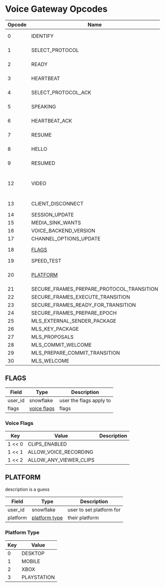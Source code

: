 # Voice Gateway Opcodes

| Opcode | Name                                      | Documented | Client Action | Description                                                                                                  |
|--------|-------------------------------------------|------------|---------------|--------------------------------------------------------------------------------------------------------------|
| 0      | IDENTIFY                                  | ✅          | Send          | See [official docs](https://discord.com/developers/docs/topics/opcodes-and-status-codes#voice-voice-opcodes) |
| 1      | SELECT_PROTOCOL                           | ✅          | Send          | See [official docs](https://discord.com/developers/docs/topics/opcodes-and-status-codes#voice-voice-opcodes) |
| 2      | READY                                     | ✅          | Receive       | See [official docs](https://discord.com/developers/docs/topics/opcodes-and-status-codes#voice-voice-opcodes) |
| 3      | HEARTBEAT                                 | ✅          | Send          | See [official docs](https://discord.com/developers/docs/topics/opcodes-and-status-codes#voice-voice-opcodes) |
| 4      | SELECT_PROTOCOL_ACK                       | ✅          | Receive       | See [official docs](https://discord.com/developers/docs/topics/opcodes-and-status-codes#voice-voice-opcodes) |
| 5      | SPEAKING                                  | ✅          | Send/Receive  | See [official docs](https://discord.com/developers/docs/topics/opcodes-and-status-codes#voice-voice-opcodes) |
| 6      | HEARTBEAT_ACK                             | ✅          | Receive       | See [official docs](https://discord.com/developers/docs/topics/opcodes-and-status-codes#voice-voice-opcodes) |
| 7      | RESUME                                    | ✅          | Send          | See [official docs](https://discord.com/developers/docs/topics/opcodes-and-status-codes#voice-voice-opcodes) |
| 8      | HELLO                                     | ✅          | Receive       | See [official docs](https://discord.com/developers/docs/topics/opcodes-and-status-codes#voice-voice-opcodes) |
| 9      | RESUMED                                   | ✅          | Receive       | See [official docs](https://discord.com/developers/docs/topics/opcodes-and-status-codes#voice-voice-opcodes) |
| 12     | VIDEO                                     | ❌          |               | Used for when users enable their camera                                                                      |
| 13     | CLIENT_DISCONNECT                         | ✅          | Receive       | See [official docs](https://discord.com/developers/docs/topics/opcodes-and-status-codes#voice-voice-opcodes) |
| 14     | SESSION_UPDATE                            | ❌          |               |                                                                                                              |
| 15     | MEDIA_SINK_WANTS                          | ❌          | Receive       |                                                                                                              |
| 16     | VOICE_BACKEND_VERSION                     | ❌          | Send/Receive  |                                                                                                              |
| 17     | CHANNEL_OPTIONS_UPDATE                    | ❌          | Receive       |                                                                                                              |
| 18     | [FLAGS](#flags)                           | ❌          | Receive       | Per-user voice flags                                                                                         |
| 19     | SPEED_TEST                                | ❌          | Receive       |                                                                                                              |
| 20     | [PLATFORM](#platform)                     | ❌          | Receive       | Per-user platform information                                                                                |
| 21     | SECURE_FRAMES_PREPARE_PROTOCOL_TRANSITION | ❌          | Receive       |                                                                                                              |
| 22     | SECURE_FRAMES_EXECUTE_TRANSITION          | ❌          | Receive       |                                                                                                              |
| 23     | SECURE_FRAMES_READY_FOR_TRANSITION        | ❌          |               |                                                                                                              |
| 24     | SECURE_FRAMES_PREPARE_EPOCH               | ❌          | Receive       |                                                                                                              |
| 25     | MLS_EXTERNAL_SENDER_PACKAGE               | ❌          | Receive       |                                                                                                              |
| 26     | MLS_KEY_PACKAGE                           | ❌          |               |                                                                                                              |
| 27     | MLS_PROPOSALS                             | ❌          | Receive       |                                                                                                              |
| 28     | MLS_COMMIT_WELCOME                        | ❌          |               |                                                                                                              |
| 29     | MLS_PREPARE_COMMIT_TRANSITION             | ❌          | Receive       |                                                                                                              |
| 30     | MLS_WELCOME                               | ❌          | Receive       |                                                                                                              |

## FLAGS

| Field   | Type                        | Description             |
|---------|-----------------------------|-------------------------|
| user_id | snowflake                   | user the flags apply to |
| flags   | [voice flags](#voice-flags) | flags                   |

### Voice Flags

| Key    | Value                  | Description |
|--------|------------------------|-------------|
| 1 << 0 | CLIPS_ENABLED          |             |
| 1 << 1 | ALLOW_VOICE_RECORDING  |             |
| 1 << 2 | ALLOW_ANY_VIEWER_CLIPS |             |

## PLATFORM

description is a guess

| Field    | Type                            | Description              |
|----------|---------------------------------|--------------------------|
| user_id  | snowflake                       | user to set platform for |
| platform | [platform type](#platform-type) | their platform           |

### Platform Type

| Key | Value       |
|-----|-------------|
| 0   | DESKTOP     |
| 1   | MOBILE      |
| 2   | XBOX        |
| 3   | PLAYSTATION |
